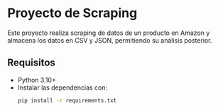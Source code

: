 # Proyecto de Scraping

Este proyecto realiza scraping de datos de un producto en Amazon y almacena los datos en CSV y JSON, permitiendo su análisis posterior.

## Requisitos
- Python 3.10+
- Instalar las dependencias con:
  ```bash
  pip install -r requirements.txt
